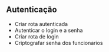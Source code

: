 ## Autenticação

- Criar rota autenticada
- Autenticar o login e a senha
- Criar rota de login
- Criptografar senha dos funcionarios



